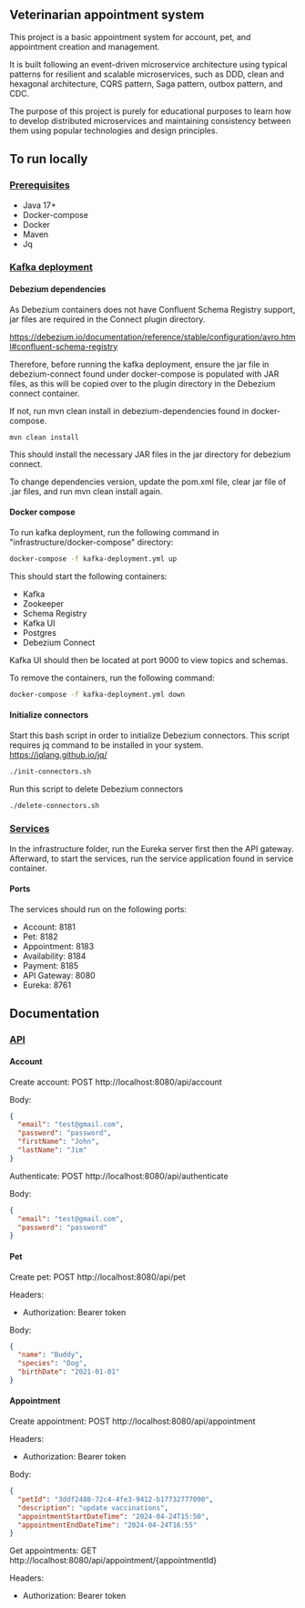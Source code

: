 <h2>Veterinarian appointment system</h2>

This project is a basic appointment system for account, pet, and appointment creation and management. 

It is built following an event-driven microservice architecture using typical patterns for resilient and scalable microservices, such as DDD, clean and hexagonal architecture, CQRS pattern, Saga pattern, outbox pattern, and CDC.

The purpose of this project is purely for educational purposes to learn how to develop distributed microservices and maintaining consistency between them using popular technologies and design principles.

<h2>To run locally</h2>

<u><h3>Prerequisites</h3></u>
 - Java 17+
 - Docker-compose
 - Docker
 - Maven
 - Jq

<u><h3>Kafka deployment</h3></u>

<h4>Debezium dependencies</h4>
As Debezium containers does not have Confluent Schema Registry support, jar files are required in the Connect plugin directory.

https://debezium.io/documentation/reference/stable/configuration/avro.html#confluent-schema-registry

Therefore, before running the kafka deployment, ensure the jar file in debezium-connect found under docker-compose is populated with JAR files, as this will be copied over to the plugin directory in the Debezium connect container.

If not, run mvn clean install in debezium-dependencies found in docker-compose.
```angular2html
mvn clean install
```
This should install the necessary JAR files in the jar directory for debezium connect.

To change dependencies version, update the pom.xml file, clear jar file of .jar files, and run mvn clean install again.

<h4>Docker compose</h4>
To run kafka deployment, run the following command in "infrastructure/docker-compose" directory:

```bash
docker-compose -f kafka-deployment.yml up
```

This should start the following containers:
<ul>
    <li>Kafka</li>
    <li>Zookeeper</li>
    <li>Schema Registry</li>
    <li>Kafka UI</li>
    <li>Postgres</li>
    <li>Debezium Connect</li>
</ul>

Kafka UI should then be located at port 9000 to view topics and schemas.

To remove the containers, run the following command:
```bash
docker-compose -f kafka-deployment.yml down
```

<h4>Initialize connectors</h4>

Start this bash script in order to initialize Debezium connectors. This script requires jq command to be installed in your system. 
https://jqlang.github.io/jq/

```bash
./init-connectors.sh
```

Run this script to delete Debezium connectors
```bash
./delete-connectors.sh
```

<u><h3>Services</h3></u>
In the infrastructure folder, run the Eureka server first then the API gateway.
Afterward, to start the services, run the service application found in service container.

<h4>Ports</h4>
The services should run on the following ports:
<ul>
    <li>Account: 8181</li>
    <li>Pet: 8182</li>
    <li>Appointment: 8183</li>
    <li>Availability: 8184</li>
    <li>Payment: 8185</li>
    <li>API Gateway: 8080</li>
    <li>Eureka: 8761</li>
</ul>

<h2>Documentation</h2>

<u><h3>API</h3></u>

<h4>Account</h4>
Create account: POST http://localhost:8080/api/account

Body:

```json
{
  "email": "test@gmail.com",
  "password": "password",
  "firstName": "John",
  "lastName": "Jim"
}
```

Authenticate: POST http://localhost:8080/api/authenticate

Body:

```json
{
  "email": "test@gmail.com",
  "password": "password"
}
```

<h4>Pet</h4>

Create pet: POST http://localhost:8080/api/pet

Headers: 

<ul>
    <li>Authorization: Bearer token</li>
</ul>

Body:

```json
{
  "name": "Buddy",
  "species": "Dog",
  "birthDate": "2021-01-01"
}
```

<h4>Appointment</h4>

Create appointment: POST http://localhost:8080/api/appointment

Headers:
<ul>
    <li>Authorization: Bearer token</li>
</ul>

Body:

```json
{
  "petId": "3ddf2488-72c4-4fe3-9412-b17732777090",
  "description": "update vaccinations",
  "appointmentStartDateTime": "2024-04-24T15:50",
  "appointmentEndDateTime": "2024-04-24T16:55"
}
```

Get appointments: GET http://localhost:8080/api/appointment/{appointmentId}

Headers:
<ul>
    <li>Authorization: Bearer token</li>
</ul>
